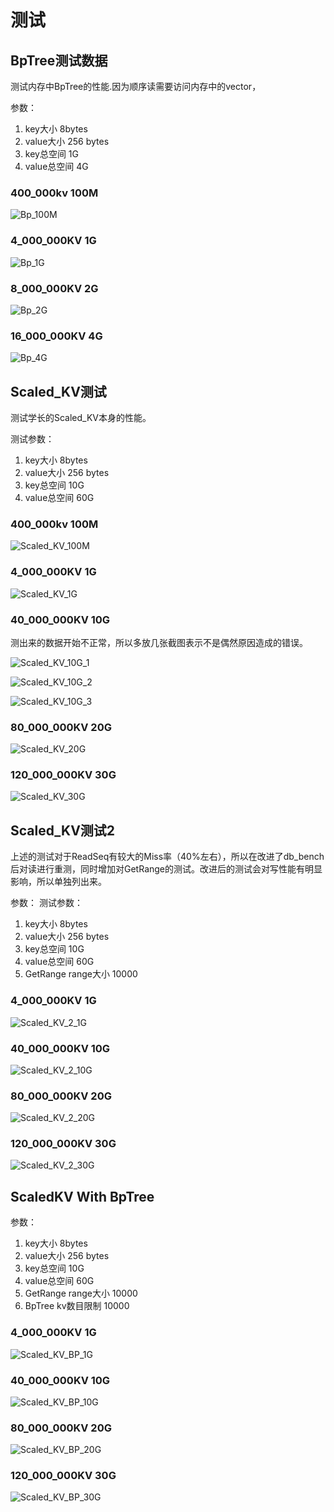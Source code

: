 # 测试

## BpTree测试数据

测试内存中BpTree的性能.因为顺序读需要访问内存中的vector，

参数：
1. key大小 8bytes
2. value大小 256 bytes
3. key总空间 1G
4. value总空间 4G

### 400_000kv 100M

![Bp_100M](./BP_100M.png)

### 4_000_000KV 1G

![Bp_1G](./BP_1G.png)

### 8_000_000KV 2G

![Bp_2G](./BP_2G.png)

### 16_000_000KV 4G

![Bp_4G](./BP_4G.png)


## Scaled_KV测试

测试学长的Scaled_KV本身的性能。

测试参数：
1. key大小 8bytes
2. value大小 256 bytes
3. key总空间 10G
4. value总空间 60G

### 400_000kv 100M

![Scaled_KV_100M](./Scaled_KV_100M.png)

### 4_000_000KV 1G

![Scaled_KV_1G](./Scaled_KV_1G.png)

### 40_000_000KV 10G

测出来的数据开始不正常，所以多放几张截图表示不是偶然原因造成的错误。

![Scaled_KV_10G_1](./Scaled_KV_10G_1.png)

![Scaled_KV_10G_2](./Scaled_KV_10G_2.png)

![Scaled_KV_10G_3](./Scaled_KV_10G_3.png)


### 80_000_000KV 20G

![Scaled_KV_20G](./Scaled_KV_20G.png)

### 120_000_000KV 30G

![Scaled_KV_30G](./Scaled_KV_30G.png)


## Scaled_KV测试2

上述的测试对于ReadSeq有较大的Miss率（40%左右），所以在改进了db_bench后对读进行重测，同时增加对GetRange的测试。改进后的测试会对写性能有明显影响，所以单独列出来。

参数：
测试参数：
1. key大小 8bytes
2. value大小 256 bytes
3. key总空间 10G
4. value总空间 60G
5. GetRange range大小 10000

### 4_000_000KV 1G

![Scaled_KV_2_1G](./Scaled_KV_2_1G.png)

### 40_000_000KV 10G

![Scaled_KV_2_10G](./Scaled_KV_2_10G.png)


### 80_000_000KV 20G

![Scaled_KV_2_20G](./Scaled_KV_2_20G.png)

### 120_000_000KV 30G

![Scaled_KV_2_30G](./Scaled_KV_2_30G.png)

## ScaledKV With BpTree

参数：
1. key大小 8bytes
2. value大小 256 bytes
3. key总空间 10G
4. value总空间 60G
5. GetRange range大小 10000
6. BpTree kv数目限制 10000

### 4_000_000KV 1G

![Scaled_KV_BP_1G](./Scaled_KV_BP_1G.png)

### 40_000_000KV 10G

![Scaled_KV_BP_10G](./Scaled_KV_BP_10G.png)


### 80_000_000KV 20G

![Scaled_KV_BP_20G](./Scaled_KV_BP_20G.png)

### 120_000_000KV 30G

![Scaled_KV_BP_30G](./Scaled_KV_BP_30G.png)

